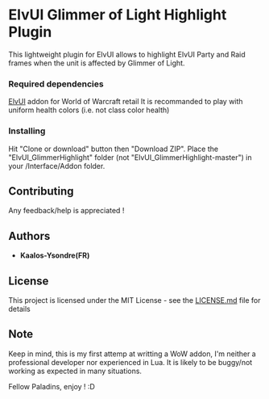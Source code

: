 # ElvUI Glimmer of Light Highlight Plugin

This lightweight plugin for ElvUI allows to highlight ElvUI Party and Raid frames 
when the unit is affected by Glimmer of Light.

### Required dependencies

[ElvUI](https://www.tukui.org/download.php?ui=elvui) addon for World of Warcraft retail
It is recommanded to play with uniform health colors (i.e. not class color health)

### Installing

Hit "Clone or download" button then "Download ZIP".
Place the "ElvUI_GlimmerHighlight" folder (not "ElvUI_GlimmerHighlight-master")
in your /Interface/Addon folder.

## Contributing

Any feedback/help is appreciated !


## Authors

* **Kaalos-Ysondre(FR)**

## License

This project is licensed under the MIT License - see the [LICENSE.md](LICENSE.md) file for details

## Note

Keep in mind, this is my first attemp at writting a WoW addon, I'm neither a professional developer
nor experienced in Lua. It is likely to be buggy/not working as expected in many situations.

Fellow Paladins, enjoy ! :D

